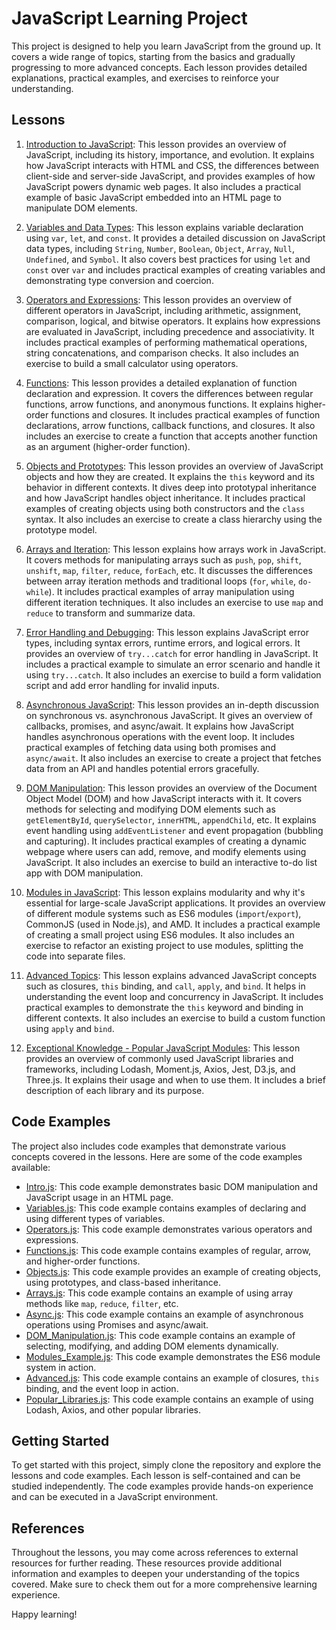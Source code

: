 # JavaScript Learning Project

This project is designed to help you learn JavaScript from the ground up. It covers a wide range of topics, starting from the basics and gradually progressing to more advanced concepts. Each lesson provides detailed explanations, practical examples, and exercises to reinforce your understanding.

## Lessons

1. [Introduction to JavaScript](Lessons/1.%20Introduction%20to%20JavaScript.md): This lesson provides an overview of JavaScript, including its history, importance, and evolution. It explains how JavaScript interacts with HTML and CSS, the differences between client-side and server-side JavaScript, and provides examples of how JavaScript powers dynamic web pages. It also includes a practical example of basic JavaScript embedded into an HTML page to manipulate DOM elements.

2. [Variables and Data Types](Lessons/2.%20Variables%20and%20Data%20Types.md): This lesson explains variable declaration using `var`, `let`, and `const`. It provides a detailed discussion on JavaScript data types, including `String`, `Number`, `Boolean`, `Object`, `Array`, `Null`, `Undefined`, and `Symbol`. It also covers best practices for using `let` and `const` over `var` and includes practical examples of creating variables and demonstrating type conversion and coercion.

3. [Operators and Expressions](Lessons/3.%20Operators%20and%20Expressions.md): This lesson provides an overview of different operators in JavaScript, including arithmetic, assignment, comparison, logical, and bitwise operators. It explains how expressions are evaluated in JavaScript, including precedence and associativity. It includes practical examples of performing mathematical operations, string concatenations, and comparison checks. It also includes an exercise to build a small calculator using operators.

4. [Functions](Lessons/4.%20Functions.md): This lesson provides a detailed explanation of function declaration and expression. It covers the differences between regular functions, arrow functions, and anonymous functions. It explains higher-order functions and closures. It includes practical examples of function declarations, arrow functions, callback functions, and closures. It also includes an exercise to create a function that accepts another function as an argument (higher-order function).

5. [Objects and Prototypes](Lessons/5.%20Objects%20and%20Prototypes.md): This lesson provides an overview of JavaScript objects and how they are created. It explains the `this` keyword and its behavior in different contexts. It dives deep into prototypal inheritance and how JavaScript handles object inheritance. It includes practical examples of creating objects using both constructors and the `class` syntax. It also includes an exercise to create a class hierarchy using the prototype model.

6. [Arrays and Iteration](Lessons/6.%20Arrays%20and%20Iteration.md): This lesson explains how arrays work in JavaScript. It covers methods for manipulating arrays such as `push`, `pop`, `shift`, `unshift`, `map`, `filter`, `reduce`, `forEach`, etc. It discusses the differences between array iteration methods and traditional loops (`for`, `while`, `do-while`). It includes practical examples of array manipulation using different iteration techniques. It also includes an exercise to use `map` and `reduce` to transform and summarize data.

7. [Error Handling and Debugging](Lessons/7.%20Error%20Handling%20and%20Debugging.md): This lesson explains JavaScript error types, including syntax errors, runtime errors, and logical errors. It provides an overview of `try...catch` for error handling in JavaScript. It includes a practical example to simulate an error scenario and handle it using `try...catch`. It also includes an exercise to build a form validation script and add error handling for invalid inputs.

8. [Asynchronous JavaScript](Lessons/8.%20Asynchronous%20JavaScript.md): This lesson provides an in-depth discussion on synchronous vs. asynchronous JavaScript. It gives an overview of callbacks, promises, and async/await. It explains how JavaScript handles asynchronous operations with the event loop. It includes practical examples of fetching data using both promises and `async/await`. It also includes an exercise to create a project that fetches data from an API and handles potential errors gracefully.

9. [DOM Manipulation](Lessons/9.%20DOM%20Manipulation.md): This lesson provides an overview of the Document Object Model (DOM) and how JavaScript interacts with it. It covers methods for selecting and modifying DOM elements such as `getElementById`, `querySelector`, `innerHTML`, `appendChild`, etc. It explains event handling using `addEventListener` and event propagation (bubbling and capturing). It includes practical examples of creating a dynamic webpage where users can add, remove, and modify elements using JavaScript. It also includes an exercise to build an interactive to-do list app with DOM manipulation.

10. [Modules in JavaScript](Lessons/10.%20Modules%20in%20JavaScript.md): This lesson explains modularity and why it's essential for large-scale JavaScript applications. It provides an overview of different module systems such as ES6 modules (`import`/`export`), CommonJS (used in Node.js), and AMD. It includes a practical example of creating a small project using ES6 modules. It also includes an exercise to refactor an existing project to use modules, splitting the code into separate files.

11. [Advanced Topics](Lessons/11.%20Advanced%20Topics.md): This lesson explains advanced JavaScript concepts such as closures, `this` binding, and `call`, `apply`, and `bind`. It helps in understanding the event loop and concurrency in JavaScript. It includes practical examples to demonstrate the `this` keyword and binding in different contexts. It also includes an exercise to build a custom function using `apply` and `bind`.

12. [Exceptional Knowledge - Popular JavaScript Modules](Lessons/12.%20Exceptional%20Knowledge%20-%20Popular%20JavaScript%20Modules.md): This lesson provides an overview of commonly used JavaScript libraries and frameworks, including Lodash, Moment.js, Axios, Jest, D3.js, and Three.js. It explains their usage and when to use them. It includes a brief description of each library and its purpose.

## Code Examples

The project also includes code examples that demonstrate various concepts covered in the lessons. Here are some of the code examples available:

- [Intro.js](Code%20Examples/1.%20Intro.js): This code example demonstrates basic DOM manipulation and JavaScript usage in an HTML page.
- [Variables.js](Code%20Examples/2.%20Variables.js): This code example contains examples of declaring and using different types of variables.
- [Operators.js](Code%20Examples/3.%20Operators.js): This code example demonstrates various operators and expressions.
- [Functions.js](Code%20Examples/4.%20Functions.js): This code example contains examples of regular, arrow, and higher-order functions.
- [Objects.js](Code%20Examples/5.%20Objects.js): This code example provides an example of creating objects, using prototypes, and class-based inheritance.
- [Arrays.js](Code%20Examples/6.%20Arrays.js): This code example contains an example of using array methods like `map`, `reduce`, `filter`, etc.
- [Async.js](Code%20Examples/7.%20Async.js): This code example contains an example of asynchronous operations using Promises and async/await.
- [DOM_Manipulation.js](Code%20Examples/8.%20DOM_Manipulation.js): This code example contains an example of selecting, modifying, and adding DOM elements dynamically.
- [Modules_Example.js](Code%20Examples/9.%20Modules_Example.js): This code example demonstrates the ES6 module system in action.
- [Advanced.js](Code%20Examples/10.%20Advanced.js): This code example contains an example of closures, `this` binding, and the event loop in action.
- [Popular_Libraries.js](Code%20Examples/11.%20Popular_Libraries.js): This code example contains an example of using Lodash, Axios, and other popular libraries.

## Getting Started

To get started with this project, simply clone the repository and explore the lessons and code examples. Each lesson is self-contained and can be studied independently. The code examples provide hands-on experience and can be executed in a JavaScript environment.

## References

Throughout the lessons, you may come across references to external resources for further reading. These resources provide additional information and examples to deepen your understanding of the topics covered. Make sure to check them out for a more comprehensive learning experience.

Happy learning!